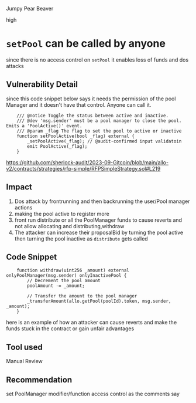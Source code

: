 Jumpy Pear Beaver

high

# `setPool` can be called by anyone
since there is no access control on `setPool` it enables loss of funds and dos attacks 
## Vulnerability Detail
since this code snippet below says it needs the permission of the pool Manager and it doesn't have that control. Anyone can call it.
```solidity
    /// @notice Toggle the status between active and inactive.
    /// @dev 'msg.sender' must be a pool manager to close the pool. Emits a 'PoolActive()' event.
    /// @param _flag The flag to set the pool to active or inactive
    function setPoolActive(bool _flag) external {
        _setPoolActive(_flag); // @audit-confirmed input validatoin
        emit PoolActive(_flag);
    }
```
https://github.com/sherlock-audit/2023-09-Gitcoin/blob/main/allo-v2/contracts/strategies/rfp-simple/RFPSimpleStrategy.sol#L219
## Impact
1. Dos attack by frontrunning and then backrunning the user/Pool manager actions
2. making the pool active to register more
3. front run distribute or all the PoolManager funds to cause reverts and not allow allocating and distributing,withdraw
4. The attacker can increase their proposalBid by turning the pool active then turning the pool inactive as `distribute` gets called
## Code Snippet
```solidity
    function withdraw(uint256 _amount) external onlyPoolManager(msg.sender) onlyInactivePool {
        // Decrement the pool amount
        poolAmount -= _amount;

        // Transfer the amount to the pool manager
        _transferAmount(allo.getPool(poolId).token, msg.sender, _amount);
    }
```
here is an example of how an attacker can cause reverts and make the funds stuck in the contract or gain unfair advantages 
## Tool used

Manual Review

## Recommendation
set PoolManager modifier/function access control as the comments say 